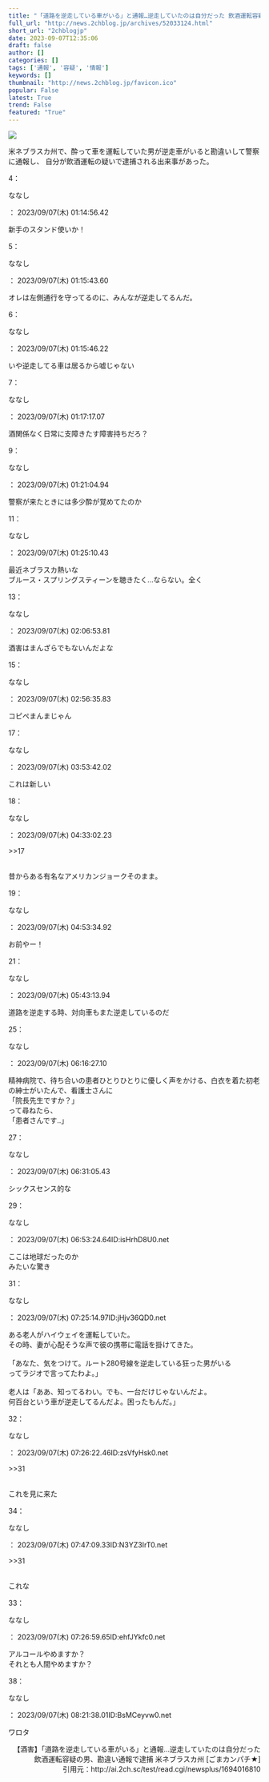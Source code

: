 ```yaml
---
title: "「道路を逆走している車がいる」と通報…逆走していたのは自分だった 飲酒運転容疑の男、勘違い通報で逮捕 米ネブラスカ州 : 【2ch】コピペ情報局"
full_url: "http://news.2chblog.jp/archives/52033124.html"
short_url: "2chblogjp"
date: 2023-09-07T12:35:06
draft: false
author: []
categories: []
tags: ['通報', '容疑', '情報']
keywords: []
thumbnail: "http://news.2chblog.jp/favicon.ico"
popular: False
latest: True
trend: False
featured: "True"
---
```


![](http://news.2chblog.jp/favicon.ico)

<div><p>米ネブラスカ州で、酔って車を運転していた男が逆走車がいると勘違いして警察に通報し、 自分が飲酒運転の疑いで逮捕される出来事があった。</p><p>4：<p>ななし</p>： 2023/09/07(木) 01:14:56.42</p> <p> 新手のスタンド使いか！ </p><p>5：<p>ななし</p>： 2023/09/07(木) 01:15:43.60</p> <p> オレは左側通行を守ってるのに、みんなが逆走してるんだ。 </p><p>6：<p>ななし</p>： 2023/09/07(木) 01:15:46.22</p> <p> いや逆走してる車は居るから嘘じゃない </p><p>7：<p>ななし</p>： 2023/09/07(木) 01:17:17.07</p> <p> 酒関係なく日常に支障きたす障害持ちだろ？ </p><p>9：<p>ななし</p>： 2023/09/07(木) 01:21:04.94</p> <p> 警察が来たときには多少酔が覚めてたのか </p><p>11：<p>ななし</p>： 2023/09/07(木) 01:25:10.43</p> <p> 最近ネブラスカ熱いな <br> ブルース・スプリングスティーンを聴きたく…ならない。全く </p><p>13：<p>ななし</p>： 2023/09/07(木) 02:06:53.81</p> <p> 酒害はまんざらでもないんだよな </p><p>15：<p>ななし</p>： 2023/09/07(木) 02:56:35.83</p> <p> コピペまんまじゃん </p><p>17：<p>ななし</p>： 2023/09/07(木) 03:53:42.02</p> <p> これは新しい </p><p>18：<p>ななし</p>： 2023/09/07(木) 04:33:02.23</p> <p> <p>>>17</p> <br> 昔からある有名なアメリカンジョークそのまま。 </p><p>19：<p>ななし</p>： 2023/09/07(木) 04:53:34.92</p> <p> お前やー！ </p><p>21：<p>ななし</p>： 2023/09/07(木) 05:43:13.94</p> <p> 道路を逆走する時、対向車もまた逆走しているのだ </p><p>25：<p>ななし</p>： 2023/09/07(木) 06:16:27.10</p> <p> 精神病院で、待ち合いの患者ひとりひとりに優しく声をかける、白衣を着た初老の紳士がいたんで、看護士さんに <br> 「院長先生ですか？」 <br> って尋ねたら、 <br> 「患者さんです..」 </p><p>27：<p>ななし</p>： 2023/09/07(木) 06:31:05.43</p> <p> シックスセンス的な </p><p>29：<p>ななし</p>： 2023/09/07(木) 06:53:24.64ID:isHrhD8U0.net</p> <p> ここは地球だったのか <br> みたいな驚き </p><p>31：<p>ななし</p>： 2023/09/07(木) 07:25:14.97ID:jHjv36QD0.net</p> <p> ある老人がハイウェイを運転していた。 <br> その時、妻が心配そうな声で彼の携帯に電話を掛けてきた。 <br> <br> 「あなた、気をつけて。ルート280号線を逆走している狂った男がいる <br> ってラジオで言ってたわよ。」 <br> <br> 老人は「ああ、知ってるわい。でも、一台だけじゃないんだよ。 <br> 何百台という車が逆走してるんだよ。困ったもんだ。」 </p><p>32：<p>ななし</p>： 2023/09/07(木) 07:26:22.46ID:zsVfyHsk0.net</p> <p> <p>>>31</p> <br> これを見に来た </p><p>34：<p>ななし</p>： 2023/09/07(木) 07:47:09.33ID:N3YZ3IrT0.net</p> <p> <p>>>31</p> <br> これな </p><p>33：<p>ななし</p>： 2023/09/07(木) 07:26:59.65ID:ehfJYkfc0.net</p> <p> アルコールやめますか？ <br> それとも人間やめますか？ </p><p>38：<p>ななし</p>： 2023/09/07(木) 08:21:38.01ID:BsMCeyvw0.net</p> <p> ワロタ </p><p align='right'>【酒害】「道路を逆走している車がいる」と通報…逆走していたのは自分だった 飲酒運転容疑の男、勘違い通報で逮捕 米ネブラスカ州 [ごまカンパチ★]<br>引用元：http://ai.2ch.sc/test/read.cgi/newsplus/1694016810</p></div>